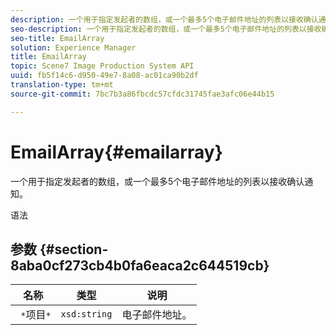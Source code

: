```yaml
---
description: 一个用于指定发起者的数组，或一个最多5个电子邮件地址的列表以接收确认通知。
seo-description: 一个用于指定发起者的数组，或一个最多5个电子邮件地址的列表以接收确认通知。
seo-title: EmailArray
solution: Experience Manager
title: EmailArray
topic: Scene7 Image Production System API
uuid: fb5f14c6-d950-49e7-8a08-ac01ca90b2df
translation-type: tm+mt
source-git-commit: 7bc7b3a86fbcdc57cfdc31745fae3afc06e44b15

---
```



# EmailArray{#emailarray}

一个用于指定发起者的数组，或一个最多5个电子邮件地址的列表以接收确认通知。

语法

## 参数 {#section-8aba0cf273cb4b0fa6eaca2c644519cb}

| 名称 | 类型 | 说明 |
|---|---|---|
| ` *`项目`*` | `xsd:string` | 电子邮件地址。 |


